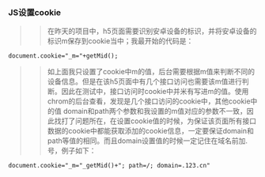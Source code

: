 ### JS设置cookie

>> 在昨天的项目中，h5页面需要识别安卓设备的标识，并将安卓设备的标识m保存到cookie当中；我最开始的代码是：

    document.cookie="_m="+getMid();
    
>> 如上面我只设置了cookie中m的值，后台需要根据m值来判断不同的设备信息。但是在该h5页面中有几个接口访问也需要该m值进行判断。因此在测试中，接口访问时cookie中并米有写进m的值。使用chrom的后台查看，发现是几个接口访问的cookie中，其他cookie中的值 domain和path两个参数和我设置的m值对应的参数不一致，因此找打了问题所在，在设置cookie值的时候，为保证该页面所有接口数据的cookie中都能获取添加的cookie信息，一定要保证domain和path等值的相同。而且domain设置值的时候一定记住在域名前加.号，例子如下：

    document.cookie="_m="_getMid()+"; path=/; domain=.123.cn"
